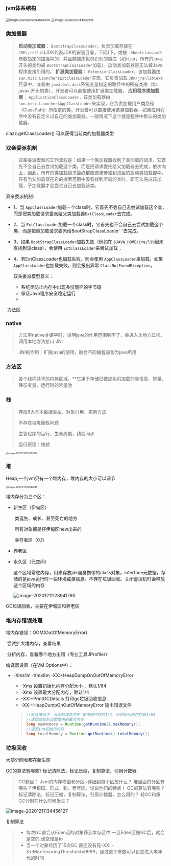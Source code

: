 ### jvm体系结构

<img src="image/image-20201209094046879.png" alt="image-20201209094046879" style="zoom:67%;" />

<img src="image/image-20201210144622615.png" alt="image-20201210144622615" style="zoom:67%;" />

### 类加载器

> **启动类加载器**： `BootstrapClassLoader`，负责加载存放在 `JDK\jre\lib`(JDK代表JDK的安装目录，下同)下，或被 `-Xbootclasspath`参数指定的路径中的，并且能被虚拟机识别的类库（如rt.jar，所有的java.开头的类均被 `BootstrapClassLoader`加载）。启动类加载器是无法被Java程序直接引用的。
> **扩展类加载器**： `ExtensionClassLoader`，该加载器由 `sun.misc.Launcher$ExtClassLoader`实现，它负责加载 `JDK\jre\lib\ext`目录中，或者由 `java.ext.dirs`系统变量指定的路径中的所有类库（如javax.开头的类），开发者可以直接使用扩展类加载器。
> **应用程序类加载器**： `ApplicationClassLoader`，该类加载器由 `sun.misc.Launcher$AppClassLoader`来实现，它负责加载用户类路径（ClassPath）所指定的类，开发者可以直接使用该类加载器，如果应用程序中没有自定义过自己的类加载器，一般情况下这个就是程序中默认的类加载器。

clazz.getClassLoader() 可以获得当前类的加载器类型

### 双亲委派机制

>  双亲委派模型的工作流程是：如果一个类加载器收到了类加载的请求，它首先不会自己去尝试加载这个类，而是把请求委托给父加载器去完成，依次向上，因此，所有的类加载请求最终都应该被传递到顶层的启动类加载器中，只有当父加载器在它的搜索范围中没有找到所需的类时，即无法完成该加载，子加载器才会尝试自己去加载该类。

双亲委派机制:

- 1、当 `AppClassLoader`加载一个class时，它首先不会自己去尝试加载这个类，而是把类加载请求委派给父类加载器`ExtClassLoader`去完成。

- 2、当 `ExtClassLoader`加载一个class时，它首先也不会自己去尝试加载这个类，而是把类加载请求委派给BootStrapClassLoader```去完成。

- 3、如果 `BootStrapClassLoader`加载失败（例如在 `$JAVA_HOME/jre/lib`里未查找到该class），会使用 `ExtClassLoader`来尝试加载；

- 4、若ExtClassLoader也加载失败，则会使用 `AppClassLoader`来加载，如果 `AppClassLoader`也加载失败，则会报出异常 `ClassNotFoundException`。

  

  双亲委派模型意义：

  - 系统类防止内存中出现多份同样的字节码
  - 保证Java程序安全稳定运行
  - 

​		方法区

### native

> 方法带native关键字时，说明java的作用范围到不了，会进入本地方法栈，调用本地方法接口 JNI
>
> JNI的作用：扩展java的使用，融合不同编程语言为java所用

### 方法区 

>  各个线程共享的内存区域，**它用于存储已被虚拟机加载的类信息、常量、静态变量、运行时的常量池

### 栈

> 存放8大基本数据类型、对象引用、实例方法
>
> 不存在垃圾回收问题
>
> 主管程序的运行，生命周期，线程同步
>
> 运行原理：栈帧

<img src="image/image-20201210155405312.png" alt="image-20201210155405312" style="zoom:50%;" />

### 堆

Heap,一个jvm只有一个堆内存，堆内存的大小可以调节

<img src="image/image-20201211120042081.png" alt="image-20201211120042081" style="zoom:50%;" />

堆内存分为三个区：

- 新生区（伊甸区）

  ​	类诞生、成长、甚至死亡的地方

  ​	所有对象都是仔伊甸区new出来的

  ​	幸存者区（0,1）

- 养老区

- 永久区（元空间）

  ​	这个区域常驻内存，用来存放jdk自身携带的class对象，interface元数据，存储的是java运行时一些环境或类信息。不存在垃圾回收。关闭虚拟机时会释放这个区域的内存

  ![image-20201211123941790](image/image-20201211123941790.png)

GC垃圾回收，主要在伊甸区和养老区

### 堆内存错误处理

堆内存错误：OOM(OutOfMemoryError)

​		尝试扩大堆内存，查看结果

​		分析内存，查看哪个地方出错（专业工具JProfiler）

编译器设置（在VM Options中）：

 + -Xms1m -Xmx8m -XX:+HeapDumpOnOutOfMemoryError   

   	+ -Xms 设置初始化内存分配大小 ，默认1/64
    + -Xmx 设置最大分配内存，默认1/4
   + -XX:+PrintGCDetails  打印gc垃圾回收信息
   + -XX:+HeapDumpOnOutOfMemoryError   输出错误文件

   > ```java
   > //默认情况下，分配的堆总内存 是电脑内存的1/4，而初始化的内存是1/64
   > //返回虚拟机试图使用的最大内存
   > long maxMemory = Runtime.getRuntime().maxMemory();
   > //返回jvm初始化内存
   > long totalMemory = Runtime.getRuntime().totalMemory();
   > ```

### 垃圾回收

大部分回收都在新生区

GC的算法有哪些?  标记清除法，标记压缩，复制算法，引用计数器

> GC题目：
> Jvm的内存模型和分区~详细到每个区放什么？
> 堆里面的分区有哪些？伊甸园，形式，到，老年区，说说他们的特点！
> GC的算法有哪些？标记清除法，标记压缩，复制算法，引用计数器，怎么用的？
> 轻GC和重GC分别在什么时候发生？

![image-20201211134456127](image/image-20201211134456127.png)

复制算法

> + 每次GC都会从Eden活的对象移到幸存区中:一旦Eden区被GC后，就会是空的.谁空谁是to
> + 当一个对象经历了15次GC,都还没有死-XX: -Xx:MaxTenuringThreshold=9999，通过这个参数可以设定进入老年代的时间